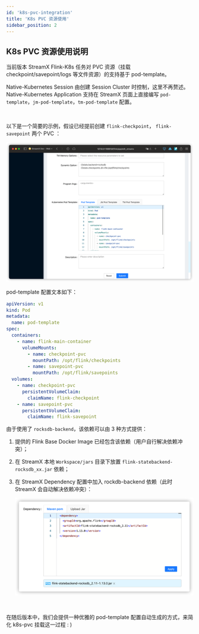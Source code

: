 ```yaml
---
id: 'k8s-pvc-integration'
title: 'K8s PVC 资源使用'
sidebar_position: 2
---
```


## K8s PVC 资源使用说明

当前版本 StreamX Flink-K8s 任务对 PVC 资源（挂载 checkpoint/savepoint/logs 等文件资源）的支持基于 pod-template。

Native-Kubernetes Session 由创建 Session Cluster 时控制，这里不再赘述。Native-Kubernetes Application 支持在 StreamX 页面上直接编写 `pod-template`，`jm-pod-template`，`tm-pod-template` 配置。

<br/>

以下是一个简要的示例，假设已经提前创建 `flink-checkpoint`， `flink-savepoint` 两个 PVC ：

![k8s pvc](/doc/image/k8s_pvc.png)

pod-template 配置文本如下：

```yaml
apiVersion: v1
kind: Pod
metadata:
  name: pod-template
spec:
  containers:
    - name: flink-main-container
      volumeMounts:
        - name: checkpoint-pvc
          mountPath: /opt/flink/checkpoints
        - name: savepoint-pvc
          mountPath: /opt/flink/savepoints
  volumes:
    - name: checkpoint-pvc
      persistentVolumeClaim:
        claimName: flink-checkpoint
    - name: savepoint-pvc
      persistentVolumeClaim:
        claimName: flink-savepoint
```

由于使用了 `rocksdb-backend`，该依赖可以由 3 种方式提供：

1. 提供的 Flink Base Docker Image 已经包含该依赖（用户自行解决依赖冲突）；

2. 在 StreamX 本地 `Workspace/jars` 目录下放置 `flink-statebackend-rocksdb_xx.jar` 依赖；

3. 在 StreamX Dependency 配置中加入 rockdb-backend 依赖（此时 StreamX 会自动解决依赖冲突）：

   ![rocksdb dependency](/doc/image/rocksdb_dependency.png)

<br/>

在随后版本中，我们会提供一种优雅的 pod-template 配置自动生成的方式，来简化 k8s-pvc 挂载这一过程 : )


